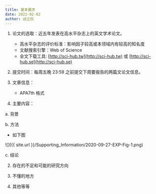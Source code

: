```yaml
---
title: 基本要求
date: 2022-02-02
author: 战立侃
---
```


1. 论文的选取：近五年发表在高水平杂志上的英文学术论文。

    - 高水平杂志的评价标准：影响因子较高或本领域内有较高的知名度
    - 文献搜索引擎：Web of Science
    - 全文下载工具: [http://sci-hub.tw](http://sci-hub.tw) 或 [http://sci-hub.se](http://sci-hub.se)

2. 提交时间：每周五晚 23:59 之前提交下周要报告的两篇文论文信息。

1. 文章信息：

    - APA7th 格式

2. 主要内容：

a. 背景

b. 方法

- 如下图

![]({{ site.url }}/Supporting_Information/2020-09-27-EXP-Fig-1.png)

c. 结论

2. 存在的不足和可能的研究方向

3. 不懂的地方

4. 其他等等
